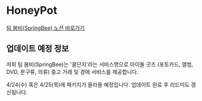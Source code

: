 # HoneyPot
[팀 봄비(SpringBee) 노션 바로가기](https://www.notion.so/Bee-d03cbe54805d45b7ae64c7f1cea6310e)

## 업데이트 예정 정보
저희 팀 봄비(SpringBee)는 '꿀단지'라는 서비스명으로 아이돌 굿즈 (포토카드, 앨범, DVD, 문구류, 의류) 중고 거래 및 경매 서비스를 제공합니다.

4/24(수) 혹은 4/25(목)에 패키지가 올라올 예정입니다.
업데이트 완료 후 리드미도 갱신됩니다.
